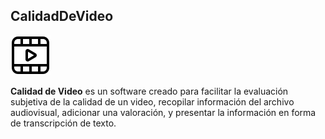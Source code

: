 ##  CalidadDeVideo

![imagen](/videoInfo/Assets/pelicula.png)

**Calidad de Video** es un software creado para facilitar la evaluación subjetiva de la calidad de un video, recopilar información del archivo audiovisual, adicionar una valoración, y presentar la información en forma de transcripción de texto.
